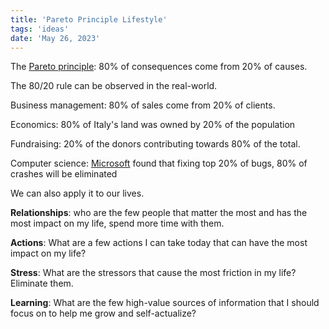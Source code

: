 ```yaml
---
title: 'Pareto Principle Lifestyle'
tags: 'ideas'
date: 'May 26, 2023'
---
```


The [Pareto principle](https://en.wikipedia.org/wiki/Pareto_principle?useskin=vector): 80% of consequences come from 20% of causes.

The 80/20 rule can be observed in the real-world.

Business management: 80% of sales come from 20% of clients.

Economics: 80% of Italy's land was owned by 20% of the population

Fundraising: 20% of the donors contributing towards 80% of the total.

Computer science: [Microsoft](https://www.crn.com/news/security/18821726/microsofts-ceo-80-20-rule-applies-to-bugs-not-just-features.htm) found that fixing top 20% of bugs, 80% of crashes will be eliminated

We can also apply it to our lives.

**Relationships**: who are the few people that matter the most and has the most impact on my life, spend more time with them.

**Actions**: What are a few actions I can take today that can have the most impact on my life?

**Stress**: What are the stressors that cause the most friction in my life? Eliminate them.

**Learning**: What are the few high-value sources of information that I should focus on to help me grow and self-actualize?
